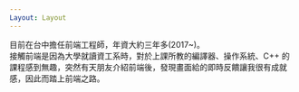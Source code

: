```yaml
---
Layout: Layout
---
```


目前在台中擔任前端工程師，年資大約三年多(2017~)。   
接觸前端是因為大學就讀資工系時，對於上課所教的編譯器、操作系統、C++ 的課程感到無趣，突然有天朋友介紹前端後，發現畫面給的即時反饋讓我很有成就感，因此而踏上前端之路。    

